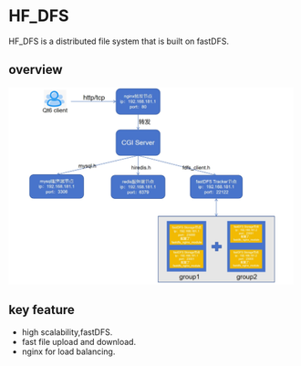 # HF_DFS
HF_DFS is a distributed file system that is built on fastDFS.

## overview
<img src="resource/overview.png" alt="drawing" width="500"/>

## key feature
- high scalability,fastDFS.
- fast file upload and download.
- nginx for load balancing.